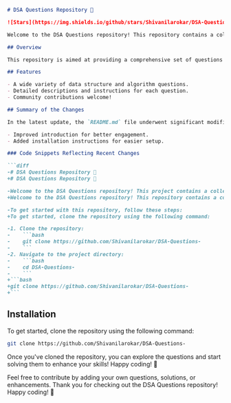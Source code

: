 ```markdown
# DSA Questions Repository 🤖

![Stars](https://img.shields.io/github/stars/Shivanilarokar/DSA-Questions-?style=social) ![Forks](https://img.shields.io/github/forks/Shivanilarokar/DSA-Questions-?style=social) ![Issues](https://img.shields.io/github/issues/Shivanilarokar/DSA-Questions-)

Welcome to the DSA Questions repository! This repository contains a collection of data structure and algorithm questions designed to help you master coding interviews and improve your problem-solving skills.

## Overview

This repository is aimed at providing a comprehensive set of questions and solutions that you can practice to enhance your coding skills. It is perfect for anyone preparing for technical interviews or looking to strengthen their understanding of algorithms and data structures.

## Features

- A wide variety of data structure and algorithm questions.
- Detailed descriptions and instructions for each question.
- Community contributions welcome!

## Summary of the Changes

In the latest update, the `README.md` file underwent significant modifications to enhance clarity and engagement:

- Improved introduction for better engagement.
- Added installation instructions for easier setup.

### Code Snippets Reflecting Recent Changes

```diff
-# DSA Questions Repository 🤖
+# DSA Questions Repository 🤖

-Welcome to the DSA Questions repository! This project contains a collection of data structure and algorithm questions designed to help you improve your coding skills.
+Welcome to the DSA Questions repository! This repository contains a collection of data structure and algorithm questions designed to help you master coding interviews and improve your problem-solving skills.

-To get started with this repository, follow these steps:
+To get started, clone the repository using the following command:

-1. Clone the repository:
-    ```bash
-    git clone https://github.com/Shivanilarokar/DSA-Questions-
-    ```
-2. Navigate to the project directory:
-    ```bash
-    cd DSA-Questions-
-    ```
+```bash
+git clone https://github.com/Shivanilarokar/DSA-Questions-
+```
```

## Installation

To get started, clone the repository using the following command:

```bash
git clone https://github.com/Shivanilarokar/DSA-Questions-
```

Once you've cloned the repository, you can explore the questions and start solving them to enhance your skills! Happy coding! 🚀

Feel free to contribute by adding your own questions, solutions, or enhancements. Thank you for checking out the DSA Questions repository! Happy coding! 🚀
```